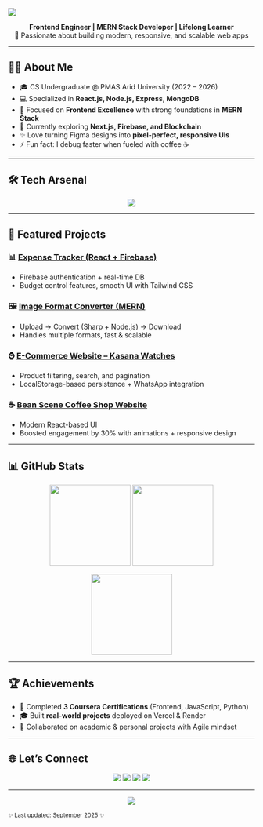 <img src="https://capsule-render.vercel.app/api?type=waving&color=0:2e8bff,100:49e9fa&height=160&section=header&text=Hey,%20I'm%20Muhammad%20Zeeshan%20Haider!%20👋&fontSize=34&fontAlign=50&fontColor=ffffff" />

<p align="center">
  <b>Frontend Engineer | MERN Stack Developer | Lifelong Learner</b><br>
  🚀 Passionate about building modern, responsive, and scalable web apps
</p>

---

## 👨‍💻 About Me
- 🎓 CS Undergraduate @ PMAS Arid University (2022 – 2026)  
- 💻 Specialized in **React.js, Node.js, Express, MongoDB**  
- 🎯 Focused on **Frontend Excellence** with strong foundations in **MERN Stack**  
- 🌱 Currently exploring **Next.js, Firebase, and Blockchain**  
- ✨ Love turning Figma designs into **pixel-perfect, responsive UIs**  
- ⚡ Fun fact: I debug faster when fueled with coffee ☕  

---

## 🛠️ Tech Arsenal
<p align="center">
<img src="https://skillicons.dev/icons?i=html,css,js,react,next,tailwind,bootstrap,vite,nodejs,express,mongodb,firebase,git,github,vercel,netlify,figma,python,java" />
</p>

---

## 🚀 Featured Projects

### 📊 [Expense Tracker (React + Firebase)](https://expense-tracker-firebase-eosin.vercel.app/)
- Firebase authentication + real-time DB  
- Budget control features, smooth UI with Tailwind CSS  

### 🖼️ [Image Format Converter (MERN)](https://image-converter-tkkn.onrender.com/)
- Upload → Convert (Sharp + Node.js) → Download  
- Handles multiple formats, fast & scalable  

### ⌚ [E-Commerce Website – Kasana Watches](https://kasana-watches.vercel.app/)
- Product filtering, search, and pagination  
- LocalStorage-based persistence + WhatsApp integration  

### ☕ [Bean Scene Coffee Shop Website](https://bean-scene-xi.vercel.app/)
- Modern React-based UI  
- Boosted engagement by 30% with animations + responsive design  

---

## 📊 GitHub Stats
<p align="center">
  <img src="https://github-readme-stats.vercel.app/api?username=zh012948&show_icons=true&theme=tokyonight" height="165"/>
  <img src="https://github-readme-stats.vercel.app/api/top-langs/?username=zh012948&layout=compact&theme=tokyonight" height="165"/>
</p>

<p align="center">
  <img src="https://streak-stats.demolab.com?user=zh012948&theme=tokyonight&hide_border=true" height="165"/>
</p>

---

## 🏆 Achievements
- 🥇 Completed **3 Coursera Certifications** (Frontend, JavaScript, Python)  
- 🎓 Built **real-world projects** deployed on Vercel & Render  
- 🤝 Collaborated on academic & personal projects with Agile mindset  

---

## 🌐 Let’s Connect
<p align="center">
  <a href="mailto:m.zeeshan.haider.dev@gmail.com"><img src="https://img.shields.io/badge/-Email-red?style=for-the-badge&logo=gmail&logoColor=white"></a>
  <a href="https://www.linkedin.com/in/m-zeeshan-haider-606bb3284/"><img src="https://img.shields.io/badge/-LinkedIn-blue?style=for-the-badge&logo=linkedin&logoColor=white"></a>
  <a href="https://m-zeeshan-haider.vercel.app/"><img src="https://img.shields.io/badge/-Portfolio-black?style=for-the-badge&logo=vercel&logoColor=white"></a>
  <a href="https://instagram.com/zh012948"><img src="https://img.shields.io/badge/-Instagram-E4405F?style=for-the-badge&logo=instagram&logoColor=white"></a>
</p>

---

<p align="center">
  <img src="https://capsule-render.vercel.app/api?type=waving&color=0:2e8bff,100:49e9fa&height=100&section=footer"/>
</p>

<sub align="center">✨ Last updated: September 2025 ✨</sub>
